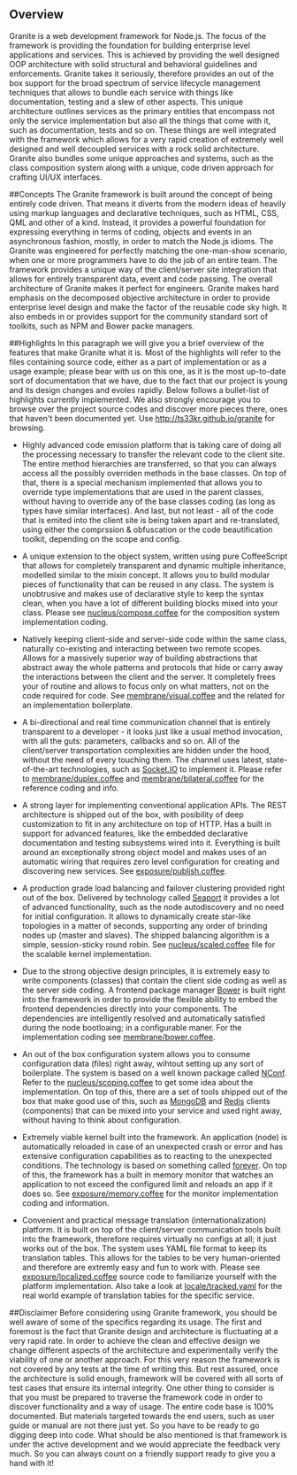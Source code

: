 ## Overview
Granite is a web development framework for Node.js. The focus of
the framework is providing the foundation for building enterprise
level applications and services. This is achieved by providing the
well designed OOP architecture with solid structural and behavioral
guidelines and enforcements. Granite takes it seriously, therefore
provides an out of the box support for the broad spectrum of service
lifecycle management techniques that allows to bundle each service
with things like documentation, testing and a slew of other aspects.
This unique architecture outlines services as the primary entities
that encompass not only the service implementation but also all the
things that come with it, such as documentation, tests and so on.
These things are well integrated with the framework which allows for
a very rapid creation of extremely well designed and well decoupled
services with a rock solid architecture. Granite also bundles some
unique approaches and systems, such as the class composition system
along with a unique, code driven approach for crafting UI/UX interfaces.

##Concepts
The Granite framework is built around the concept of being entirely
code driven. That means it diverts from the modern ideas of heavily
using markup languages and declarative techniques, such as HTML, CSS,
QML and other of a kind. Instead, it provides a powerful foundation
for expressing everything in terms of coding, objects and events in
an asynchronous fashion, mostly, in order to match the Node.js idioms.
The Granite was engineered for perfectly matching the one-man-show
scenario, when one or more programmers have to do the job of an entire
team. The framework provides a unique way of the client/server site
integration that allows for entirely transparent data, event and code passing.
The overall architecture of Granite makes it perfect for engineers.
Granite makes hard emphasis on the decomposed objective architecture
in order to provide enterprise level design and make the factor of
the reusable code sky high. It also embeds in or provides support for
the community standard sort of toolkits, such as NPM and Bower packe managers.

##Highlights
In this paragraph we will give you a brief overview of the features
that make Granite what it is. Most of the highlights will refer to
the files containing source code, either as a part of implementation
or as a usage example; please bear with us on this one, as it is the
most up-to-date sort of documentation that we have, due to the fact
that our project is young and its design changes and evoles rapidly.
Below follows a bullet-list of highlights currently implemented. We
also strongly encourage you to browse over the project source codes
and discover more pieces there, ones that haven't been documented yet.
Use http://ts33kr.github.io/granite for browsing.

  + Highly advanced code emission platform that is taking care of
  doing all the processing necessary to transfer the relevant code
  to the client site. The entire method hierarchies are transferred,
  so that you can always access all the possibly overriden methods
  in the base classes. On top of that, there is a special mechanism
  implemented that allows you to override type implementations that
  are used in the parent classes, without having to override any of
  the base classes coding (as long as types have similar interfaces).
  And last, but not least - all of the code that is emited into the
  client site is being taken apart and re-translated, using either
  the comprssion & obfuscation or the code beautification toolkit,
  depending on the scope and config.

  + A unique extension to the object system, written using pure
  CoffeeScript that allows for completely transparent and dynamic
  multiple inheritance, modelled similar to the mixin concept. It
  allows you to build modular pieces of functionality that can be
  reused in any class. The system is unobtrusive and makes use of
  declarative style to keep the syntax clean, when you have a lot
  of different building blocks mixed into your class. Please see
  [nucleus/compose.coffee](library/nucleus/compose.coffee) for
  the composition system implementation coding.

  + Natively keeping client-side and server-side code within the
  same class, naturally co-existing and interacting between two
  remote scopes. Allows for a massively superior way of building
  abstractions that abstract away the whole patterns and protocols
  that hide or carry away the interactions between the client and
  the server. It completely frees your of routine and allows to
  focus only on what matters, not on the code required for code.
  See [membrane/visual.coffee](library/membrane/visual.coffee)
  and the related for an implementation boilerplate.

  + A bi-directional and real time communication channel that is
  entirely transparent to a developer - it looks just like a usual
  method invocation, with all the guts: parameters, callbacks and
  so on. All of the client/server transportation complexities are
  hidden under the hood, without the need of every touching them.
  The channel uses latest, state-of-the-art technologies, such as
  [Socket.IO](http://socket.io) to implement it. Please refer to
  [membrane/duplex.coffee](library/membrane/duplex.coffee) and
  [membrane/bilateral.coffee](library/membrane/bilateral.coffee)
  for the reference coding and info.

  + A strong layer for implementing conventional application APIs.
  The REST architecture is shipped out of the box, with posibility
  of deep customization to fit in any architecture on top of HTTP.
  Has a built in support for advanced features, like the embedded
  declarative documentation and testing subsystems wired into it.
  Everything is built around an exceptionally strong object model
  and makes uses of an automatic wiring that requires zero level
  configuration for creating and discovering new services. See
  [exposure/publish.coffee](library/exposure/publish.coffee).

  + A production grade load balancing and failover clustering
  provided right out of the box. Delivered by technology called
  [Seaport](https://github.com/substack/seaport) it provides a
  lot of advanced functionality, such as the node autodiscovery
  and no need for initial configuration. It allows to dynamically
  create star-like topologies in a matter of seconds, supporting
  any order of brinding nodes up (master and slaves). The shipped
  balancing algorithm is a simple, session-sticky round robin. See
  [nucleus/scaled.coffee](library/nucleus/scaled.coffee) file for
  the scalable kernel implementation.

  + Due to the strong objective design principles, it is extremely
  easy to write components (classes) that contain the client side
  coding as well as the server side coding. A frontend package manager
  [Bower](http://bower.io) is built right into the framework in order
  to provide the flexible ability to embed the frontend dependencies
  directly into your components. The dependencies are intelligently
  resolved and automatically satisfied during the node bootloaing;
  in a configurable maner. For the implementation coding see
  [membrane/bower.coffee](library/membrane/bower.coffee).

  + An out of the box configuration system allows you to consume
  configuration data (files) right away, wihtout setting up any
  sort of boilerplate. The system is based on a well known package
  called [NConf](https://github.com/flatiron/nconf). Refer to the
  [nucleus/scoping.coffee](library/nucleus/scoping.coffee) to get
  some idea about the implementation. On top of this, there are a
  set of tools shipped out of the box that make good use of this,
  such as [MongoDB](http://mongodb.org) and [Redis](http://redis.io)
  clients (components) that can be mixed into your service and
  used right away, without having to think about configuration.

  + Extremely viable kernel built into the framework. An application
  (node) is automatically reloaded in case of an unexpected crash or
  error and has extensive configuration capabilities as to reacting
  to the unexpected conditions. The technology is based on something
  called [forever](https://github.com/nodejitsu/forever). On top of
  this, the framework has a built in memory monitor that watches an
  application to not exceed the configured limit and reloads an app
  if it does so. See [exposure/memory.coffee](library/exposure/memory.coffee)
  for the monitor implementation coding and information.

  + Convenient and practical message translation (internationalization)
  platform. It is built on top of the client/server communication tools
  built into the framework, therefore requires virtually no configs at
  all; it just works out of the box. The system uses YAML file format
  to keep its translation tables. This allows for the tables to be very
  human-oriented and therefore are extremly easy and fun to work with.
  Please see [exposure/localized.coffee](library/exposure/localized.coffee)
  source code to familiarize yourself with the platform implementation.
  Also take a look at [locale/tracked.yaml](locale/tracked.yaml) for
  the real world example of translation tables for the specific service.

##Disclaimer
Before considering using Granite framework, you should be well aware
of some of the specifics regarding its usage. The first and foremost
is the fact that Granite design and architecture is fluctuating at
a very rapid rate. In order to achieve the clean and effective design
we change different aspects of the architecture and experimentally
verify the viability of one or another approach. For this very reason
the framework is not covered by any tests at the time of writing this.
But rest assured, once the architecture is solid enough, framework
will be covered with all sorts of test cases that ensure its internal
integrity. One other thing to consider is that you must be prepared to
traverse the framework code in order to discover functionality and a
way of usage. The entire code base is 100% documented. But materials
targeted towards the end users, such as user guide or manual are not
there just yet. So you have to be ready to go digging deep into code.
What should be also mentioned is that framework is under the active
development and we would appreciate the feedback very much. So you
can always count on a friendly support ready to give you a hand with it!

